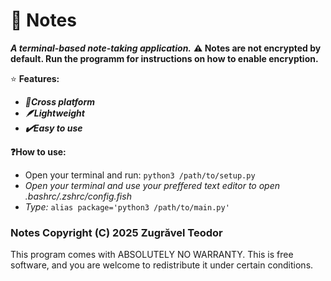 # 📔 Notes
***A terminal-based note-taking application.***
**⚠️ Notes are not encrypted by default. Run the programm for instructions on how to enable encryption.**

⭐ **Features:**
- ***🐧Cross platform***
- ***🪶Lightweight***
- ***✔️Easy to use***

**❓How to use:**
- Open your terminal and run: `python3 /path/to/setup.py`
- *Open your terminal and use your preffered text editor to open .bashrc/.zshrc/config.fish*
- *Type:* `alias package='python3 /path/to/main.py'`



### Notes  Copyright (C) 2025  Zugrăvel Teodor
This program comes with ABSOLUTELY NO WARRANTY.
This is free software, and you are welcome to redistribute it under certain conditions.
